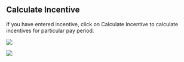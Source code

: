 ## Calculate Incentive

If you have entered incentive, click on Calculate Incentive to calculate incentives for particular pay period.

![](http://docs.risersoft.com/hrmnirvana/ImagesExt/image8_144.png)

![](http://docs.risersoft.com/hrmnirvana/ImagesExt/image8_145.jpg)
